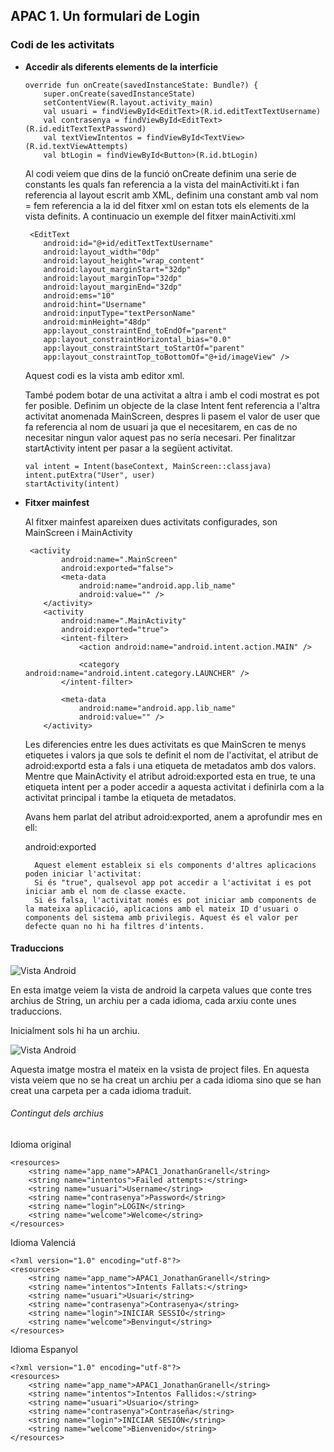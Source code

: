 ## APAC 1. Un formulari de Login
### Codi de les activitats
- **Accedir als diferents elements de la interficie**

    ~~~
    override fun onCreate(savedInstanceState: Bundle?) {
        super.onCreate(savedInstanceState)
        setContentView(R.layout.activity_main)
        val usuari = findViewById<EditText>(R.id.editTextTextUsername)
        val contrasenya = findViewById<EditText>(R.id.editTextTextPassword)
        val textViewIntentos = findViewById<TextView>(R.id.textViewAttempts)
        val btLogin = findViewById<Button>(R.id.btLogin)
    ~~~

    Al codi veiem que dins de la funció onCreate definim una serie de constants les quals fan referencia a la vista del mainActiviti.kt i fan referencia al layout escrit amb XML, definim una constant amb val nom = fem referencia a la id del fitxer xml on estan tots els elements de la vista definits.
    A continuacio un exemple del fitxer mainActiviti.xml

    ~~~
     <EditText
        android:id="@+id/editTextTextUsername"
        android:layout_width="0dp"
        android:layout_height="wrap_content"
        android:layout_marginStart="32dp"
        android:layout_marginTop="32dp"
        android:layout_marginEnd="32dp"
        android:ems="10"
        android:hint="Username"
        android:inputType="textPersonName"
        android:minHeight="48dp"
        app:layout_constraintEnd_toEndOf="parent"
        app:layout_constraintHorizontal_bias="0.0"
        app:layout_constraintStart_toStartOf="parent"
        app:layout_constraintTop_toBottomOf="@+id/imageView" />
    ~~~
    Aquest codi es la vista amb editor xml.

    També podem botar de una activitat a altra i amb el codi mostrat es pot fer posible. 
    Definim un objecte de la clase Intent fent referencia a l'altra activitat anomenada MainScreen, despres li pasem el valor de user que fa referencia al nom de usuari ja que el necesitarem, en cas de no necesitar ningun valor aquest pas no sería necesari.
    Per finalitzar startActivity intent per pasar a la següent activitat.
    ~~~
    val intent = Intent(baseContext, MainScreen::classjava)
    intent.putExtra("User", user)
    startActivity(intent)
    ~~~

- **Fitxer mainfest**
  
    Al fitxer mainfest apareixen dues activitats configurades, son MainScreen i MainActivity
    ~~~
     <activity
            android:name=".MainScreen"
            android:exported="false">
            <meta-data
                android:name="android.app.lib_name"
                android:value="" />
        </activity>
        <activity
            android:name=".MainActivity"
            android:exported="true">
            <intent-filter>
                <action android:name="android.intent.action.MAIN" />

                <category android:name="android.intent.category.LAUNCHER" />
            </intent-filter>

            <meta-data
                android:name="android.app.lib_name"
                android:value="" />
        </activity>
    ~~~
    Les diferencies entre les dues activitats es que MainScren te menys etiquetes i valors ja que sols te definit el nom de l'activitat, el atribut de adroid:exportd esta a fals i una etiqueta de metadatos amb dos valors.
    Mentre que MainActivity el atribut adroid:exported esta en true,  te una etiqueta intent per a poder accedir a aquesta activitat i definirla com a la activitat principal i tambe la etiqueta de metadatos.
    
    Avans hem parlat del atribut adroid:exported, anem a aprofundir mes en ell:

    android:exported

        Aquest element estableix si els components d'altres aplicacions poden iniciar l'activitat:
        Si és "true", qualsevol app pot accedir a l'activitat i es pot iniciar amb el nom de classe exacte.
        Si és falsa, l'activitat només es pot iniciar amb components de la mateixa aplicació, aplicacions amb el mateix ID d'usuari o components del sistema amb privilegis. Aquest és el valor per defecte quan no hi ha filtres d'intents.

#### Traduccions

![Vista Android](./Images_apac/1.png "")

En esta imatge veiem la vista de android la carpeta values que conte tres archius de String, un archiu per a cada idioma, cada arxiu conte unes traduccions.

Inicialment sols hi ha un archiu.

![Vista Android](./Images_apac/2.png "")

Aquesta imatge mostra el mateix en la vsista de project files. En aquesta vista veiem que no se ha creat un archiu per a cada idioma sino que se han creat una carpeta per a cada idioma traduit.

###### Contingut dels archius

Idioma original

~~~
<resources>
    <string name="app_name">APAC1_JonathanGranell</string>
    <string name="intentos">Failed attempts:</string>
    <string name="usuari">Username</string>
    <string name="contrasenya">Password</string>
    <string name="login">LOGIN</string>
    <string name="welcome">Welcome</string>
</resources>
~~~

Idioma Valenciá

~~~
<?xml version="1.0" encoding="utf-8"?>
<resources>
    <string name="app_name">APAC1_JonathanGranell</string>
    <string name="intentos">Intents Fallats:</string>
    <string name="usuari">Usuari</string>
    <string name="contrasenya">Contrasenya</string>
    <string name="login">INICIAR SESSIÓ</string>
    <string name="welcome">Benvingut</string>
</resources>
~~~

Idioma Espanyol

~~~
<?xml version="1.0" encoding="utf-8"?>
<resources>
    <string name="app_name">APAC1_JonathanGranell</string>
    <string name="intentos">Intentos Fallidos:</string>
    <string name="usuari">Usuario</string>
    <string name="contrasenya">Contraseña</string>
    <string name="login">INICIAR SESIÓN</string>
    <string name="welcome">Bienvenido</string>
</resources>
~~~